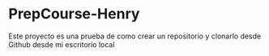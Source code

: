 # PrepCourse-Henry
Este proyecto es una prueba de como crear un repositorio y clonarlo desde Github desde mi escritorio local
